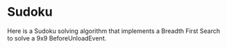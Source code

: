 # Sudoku

Here is a Sudoku solving algorithm that implements a Breadth First Search to solve a 9x9 BeforeUnloadEvent.  